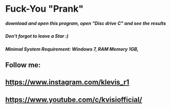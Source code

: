 # Fuck-You "Prank"
##### download and open this program, open "Disc drive C" and see the results
##### Don't forgot to leave a Star :)
##### Minimal System Requirement: Windows 7, RAM Memory 1GB, 
## Follow me:
## https://www.instagram.com/klevis_r1
## https://www.youtube.com/c/kvisiofficial/

